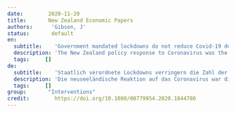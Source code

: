 ```yaml
---
date:        2020-11-20
title:       New Zealand Economic Papers
authors:      'Gibson, J'
status:       default
en:
  subtitle:    'Government mandated lockdowns do not reduce Covid-19 deaths: implications for evaluating the stringent New Zealand response'
  description: 'The New Zealand policy response to Coronavirus was the most stringent in the world during the Level 4 lockdown. Up to 10 billion dollars of output (≈3.3% of GDP) was lost in moving to Level 4 rather than staying at Level 2, according to Treasury calculations. For lockdown to be optimal requires large health benefits to offset this output loss. Forecast deaths from epidemiological models are not valid counterfactuals, due to poor identification. Instead, I use empirical data, based on variation amongst United States counties, over one-fifth of which just had social distancing rather than lockdown. Political drivers of lockdown provide identification. Lockdowns do not reduce Covid-19 deaths. This pattern is visible on each date that key lockdown decisions were made in New Zealand. The apparent ineffectiveness of lockdowns suggests that New Zealand suffered large economic costs for little benefit in terms of lives saved.'
  tags:     []
de: 
  subtitle:    'Staatlich verordnete Lockdowns verringern die Zahl der Todesfälle durch Covid-19 nicht: Auswirkungen auf die Bewertung der strengen Maßnahmen in Neuseeland'
  description: 'Die neuseeländische Reaktion auf das Coronavirus war die strengste der Welt während der Sperrung der Stufe 4. Berechnungen des Finanzministeriums zufolge gingen bis zu 10 Mrd. Dollar an Produktion (≈3,3 % des BIP) verloren, als man zu Stufe 4 überging, anstatt auf Stufe 2 zu bleiben. Damit die Abriegelung optimal ist, muss ein großer gesundheitlicher Nutzen diesen Produktionsverlust ausgleichen. Prognostizierte Todesfälle aus epidemiologischen Modellen sind aufgrund der schlechten Identifizierung keine gültigen kontrafaktischen Daten. Stattdessen verwende ich empirische Daten, die auf den Unterschieden zwischen den Bezirken der Vereinigten Staaten beruhen, von denen mehr als ein Fünftel eher soziale Distanzierung als Abriegelung praktiziert. Politische Gründe für die Abriegelung bieten Identifikation. Abriegelungen verringern die Zahl der Todesfälle in Covid-19 nicht. Dieses Muster zeigt sich an jedem Tag, an dem in Neuseeland wichtige Entscheidungen über Abriegelungen getroffen wurden. Die offensichtliche Unwirksamkeit von Abriegelungen lässt darauf schließen, dass Neuseeland hohe wirtschaftliche Kosten für einen geringen Nutzen in Form von geretteten Menschenleben zu tragen hatte.'
  tags:     []
group:       "Interventions"
credit:        https://doi.org/10.1080/00779954.2020.1844786
---
```

